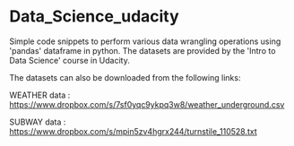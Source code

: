 # Data_Science_udacity
Simple code snippets to perform various data wrangling operations using 'pandas' dataframe in python. The datasets are provided by the 'Intro to Data Science' course in Udacity.


The datasets can also be downloaded from the following links:

WEATHER data : https://www.dropbox.com/s/7sf0yqc9ykpq3w8/weather_underground.csv

SUBWAY data : https://www.dropbox.com/s/mpin5zv4hgrx244/turnstile_110528.txt
